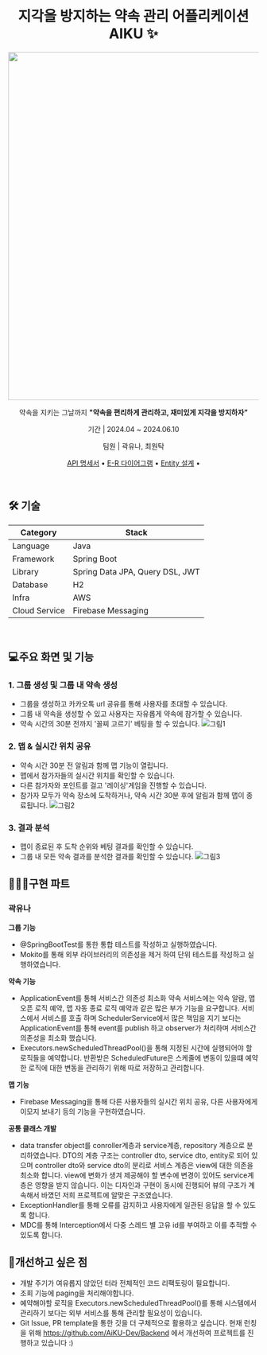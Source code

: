 <h1 align="center" style="font-weight: bold;">지각을 방지하는 약속 관리 어플리케이션 AIKU ✨</h1>
<p align="center">
  <img align='center' src='https://github.com/user-attachments/assets/6c5c8c08-c355-4ccb-a0b7-19613ba97fd6' width="700"/></img>
</p>
<p align="center">
  약속을 지키는 그날까지 <b>"약속을 편리하게 관리하고, 재미있게 지각을 방지하자”</b>
</p>
<p align="center">기간 | 2024.04 ~ 2024.06.10</p>
<p align="center">팀원 | 곽유나, 최원탁</p>

<p align="center">
 <a href="https://www.notion.so/thene/API-47d29e4b3a4342feae2cbb5f2d82a11f?pvs=4">API 명세서</a> • 
  <a href="https://www.notion.so/thene/ER-766f1354eb824c528243be0a721e2296?pvs=4">E-R 다이어그램</a> • 
  <a href="https://www.notion.so/thene/JPA-Entity-c6ba42135bb24551a96520efd55def0a?pvs=4">Entity 설계</a> • 
</p>
<br/>

<h2 id="technologies">🛠️ 기술</h2>

| Category | Stack |
| --- | --- |
| Language | Java |
| Framework | Spring Boot |
| Library | Spring Data JPA, Query DSL, JWT |
| Database | H2 |
| Infra | AWS |
| Cloud Service | Firebase Messaging |

</br>
<h2>💻주요 화면 및 기능</h2>

### 1. 그룹 생성 및 그룹 내 약속 생성
- 그룹을 생성하고 카카오톡 url 공유를 통해 사용자를 초대할 수 있습니다.
- 그룹 내 약속을 생성할 수 있고 사용자는 자유롭게 약속에 참가할 수 있습니다.
- 약속 시간의 30분 전까지 '꼴찌 고르기' 베팅을 할 수 있습니다.
![그림1](https://github.com/user-attachments/assets/52e1a1a5-f48a-4d60-9f13-ce01506e43a5)
### 2. 맵 & 실시간 위치 공유
- 약속 시간 30분 전 알림과 함께 맵 기능이 열립니다.
- 맵에서 참가자들의 실시간 위치를 확인할 수 있습니다.
- 다른 참가자와 포인트를 걸고 '레이싱'게임을 진행할 수 있습니다.
- 참가자 모두가 약속 장소에 도착하거나, 약속 시간 30분 후에 알림과 함께 맵이 종료됩니다.
![그림2](https://github.com/user-attachments/assets/e7505a27-7059-4c15-9416-27346d327bca)
### 3. 결과 분석
- 맵이 종료된 후 도착 순위와 베팅 결과를 확인할 수 있습니다.
- 그룹 내 모든 약속 결과를 분석한 결과를 확인할 수 있습니다.
![그림3](https://github.com/user-attachments/assets/4d29de98-dff2-4ae9-a06c-99e666d80cb6)

<h2>👩🏻‍💻구현 파트</h2>

### 곽유나
<b>그룹 기능</b><br/>
- @SpringBootTest를 통한 통합 테스트를 작성하고 실행하였습니다.
- Mokito를 통해 외부 라이브러리의 의존성을 제거 하여 단위 테스트를 작성하고 실행하였습니다.


<b>약속 기능</b><br/>
- ApplicationEvent를 통해 서비스간 의존성 최소화
  약속 서비스에는 약속 알람, 맵 오픈 로직 예약, 맵 자동 종료 로직 예약과 같은 많은 부가 기능을 요구합니다. 서비스에서 서비스를 호출 하며 SchedulerService에서 많은 책임을 지기 보다는 ApplicationEvent를 통해 event를 publish 하고 observer가 처리하며 서비스간 의존성을 최소화 했습니다.
- Executors.newScheduledThreadPool()을 통해 지정된 시간에 실행되어야 할 로직들을 예약합니다. 반환받은 ScheduledFuture은 스케줄에 변동이 있을떄 예약한 로직에 대한 변동을 관리하기 위해 따로 저장하고 관리합니다.
  
<b>맵 기능</b><br/>
- Firebase Messaging을 통해 다른 사용자들의 실시간 위치 공유, 다른 사용자에게 이모지 보내기 등의 기능을 구현하였습니다.

<b>공통 클래스 개발</b><br/>
- data transfer object를 conroller계층과 service계층, repository 계층으로 분리하였습니다.
  DTO의 계층 구조는 controller dto, service dto, entity로 되어 있으며 controller dto와 service dto의 분리로 서비스 계층은 view에 대한 의존을 최소화 합니다. view에 변화가 생겨 제공해야 할 변수에 변경이 있어도 service계층은 영향을 받지 않습니다. 이는 디자인과 구현이 동시에 진행되어 뷰의 구조가 계속해서 바꼈던 저희 프로젝트에 알맞은 구조였습니다.
- ExceptionHandler를 통해 오류를 감지하고 사용자에게 일관된 응답을 할 수 있도록 합니다.
- MDC를 통해 Interception에서 다중 스레드 별 고유 id를 부여하고 이를 추적할 수 있도록 합니다.

<h2>🤩개선하고 싶은 점</h2>

- 개발 주기가 여유롭지 않았던 터라 전체적인 코드 리팩토링이 필요합니다.
- 조회 기능에 paging을 처리해야합니다.
- 예약해야할 로직을 Executors.newScheduledThreadPool()를 통해 시스템에서 관리하기 보다는 외부 서비스를 통해 관리할 필요성이 있습니다.
- Git Issue, PR template을 통한 깃을 더 구체적으로 활용하고 싶습니다.
현재 런칭을 위해 https://github.com/AiKU-Dev/Backend 에서 개선하여 프로젝트를 진행하고 있습니다 :)
